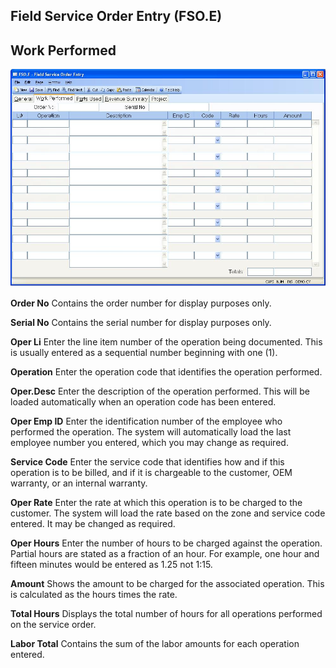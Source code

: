 ##  Field Service Order Entry (FSO.E)

<PageHeader />

##  Work Performed

![](./FSO-E-2.jpg)

**Order No** Contains the order number for display purposes only.  
  
**Serial No** Contains the serial number for display purposes only.  
  
**Oper Li** Enter the line item number of the operation being documented. This
is usually entered as a sequential number beginning with one (1).  
  
**Operation** Enter the operation code that identifies the operation
performed.  
  
**Oper.Desc** Enter the description of the operation performed. This will be
loaded automatically when an operation code has been entered.  
  
**Oper Emp ID** Enter the identification number of the employee who performed
the operation. The system will automatically load the last employee number you
entered, which you may change as required.  
  
**Service Code** Enter the service code that identifies how and if this
operation is to be billed, and if it is chargeable to the customer, OEM
warranty, or an internal warranty.  
  
**Oper Rate** Enter the rate at which this operation is to be charged to the
customer. The system will load the rate based on the zone and service code
entered. It may be changed as required.  
  
**Oper Hours** Enter the number of hours to be charged against the operation.
Partial hours are stated as a fraction of an hour. For example, one hour and
fifteen minutes would be entered as 1.25 not 1:15.  
  
**Amount** Shows the amount to be charged for the associated operation. This
is calculated as the hours times the rate.  
  
**Total Hours** Displays the total number of hours for all operations
performed on the service order.  
  
**Labor Total** Contains the sum of the labor amounts for each operation
entered.  
  
  
<badge text= "Version 8.10.57" vertical="middle" />

<PageFooter />